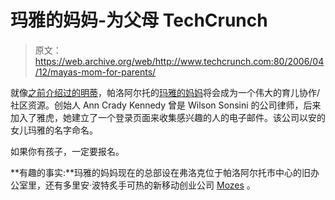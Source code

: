# 玛雅的妈妈-为父母 TechCrunch

> 原文：<https://web.archive.org/web/http://www.techcrunch.com:80/2006/04/12/mayas-mom-for-parents/>

 [](https://web.archive.org/web/20230214163533/http://www.crunchbase.com/company/mayasmom) 就像[之前介绍过的明蒂](https://web.archive.org/web/20230214163533/https://techcrunch.com/2006/03/09/minti-niche-web-20-stuff-is-coming/)，帕洛阿尔托的[玛雅的妈妈](https://web.archive.org/web/20230214163533/http://www.crunchbase.com/company/mayasmom)将会成为一个伟大的育儿协作/社区资源。创始人 Ann Crady Kennedy 曾是 Wilson Sonsini 的公司律师，后来加入了雅虎，她建立了一个登录页面来收集感兴趣的人的电子邮件。该公司以安的女儿玛雅的名字命名。

如果你有孩子，一定要报名。

**有趣的事实:**玛雅的妈妈现在的总部设在弗洛克位于帕洛阿尔托市中心的旧办公室里，还有多里安·波特炙手可热的新移动创业公司 [Mozes](https://web.archive.org/web/20230214163533/http://www.mozes.com/) 。